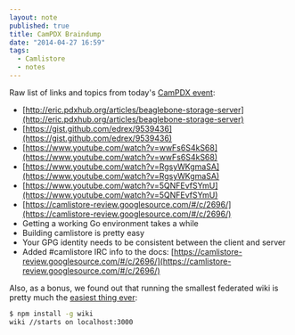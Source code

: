```yaml
---
layout: note
published: true
title: CamPDX Braindump
date: "2014-04-27 16:59"
tags: 
  - Camlistore
  - notes
---
```


Raw list of links and topics from today's [CamPDX event](http://calagator.org/events/1250466065):

- [http://eric.pdxhub.org/articles/beaglebone-storage-server](http://eric.pdxhub.org/articles/beaglebone-storage-server)
- [https://gist.github.com/edrex/9539436](https://gist.github.com/edrex/9539436)
- [https://www.youtube.com/watch?v=wwFs6S4kS68](https://www.youtube.com/watch?v=wwFs6S4kS68)
- [https://www.youtube.com/watch?v=RgsyWKgmaSA](https://www.youtube.com/watch?v=RgsyWKgmaSA)
- [https://www.youtube.com/watch?v=5QNFEvfSYmU](https://www.youtube.com/watch?v=5QNFEvfSYmU)
- [https://camlistore-review.googlesource.com/#/c/2696/](https://camlistore-review.googlesource.com/#/c/2696/)
- Getting a working Go environment takes a while
- Building camlistore is pretty easy
- Your GPG identity needs to be consistent between the client and server
- Added #camlistore IRC info to the docs: [https://camlistore-review.googlesource.com/#/c/2696/](https://camlistore-review.googlesource.com/#/c/2696/)

Also, as a bonus, we found out that running the smallest federated wiki is pretty much the [easiest thing ever](http://indiewebcamp.com/irc/2014-04-27/line/1398626962):

```sh
$ npm install -g wiki
wiki //starts on localhost:3000
```